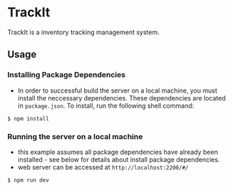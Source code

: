 # TrackIt
TrackIt is a inventory tracking management system.

## Usage
### Installing Package Dependencies
- In order to successful build the server on a local machine, you must install the neccessary dependencies.
These dependencies are located in `package.json`. To install, run the following shell command:
```shell
$ npm install
```

### Running the server on a local machine
- this example assumes all package dependencies have already been installed - see below for details about install package dependencies.
- web server can be accessed at `http://localhost:2200/#/`
```shell
$ npm run dev
```
